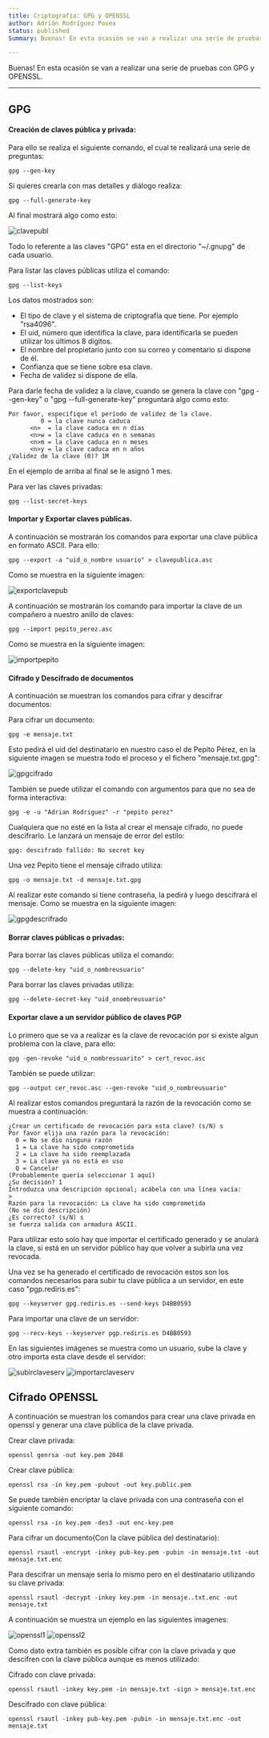 ```yaml
---
title: Criptografía: GPG y OPENSSL
author: Adrián Rodríguez Povea
status: published
Summary: Buenas! En esta ocasión se van a realizar una serie de pruebas con GPG y OPENSSL.

---
```


Buenas! En esta ocasión se van a realizar una serie de pruebas con GPG y OPENSSL.

***

## GPG

#### Creación de claves pública y privada:

Para ello se realiza el siguiente comando, el cual te realizará una serie de preguntas:
```
gpg --gen-key
```

Si quieres crearla con mas detalles y diálogo realiza:
```
gpg --full-generate-key
```

Al final mostrará algo como esto:

![clavepubl]({static}/images/Criptografía/clavepublicaadri.png) 

Todo lo referente a las claves "GPG" esta en el directorio "~/.gnupg" de cada usuario.

Para listar las claves públicas utiliza el comando:
```
gpg --list-keys
``` 
Los datos mostrados son:

* El tipo de clave y el sistema de criptografía que tiene. Por ejemplo "rsa4096".
* El uid, número que identifica la clave, para identificarla se pueden utilizar los últimos 8 dígitos.
* El nombre del propietario junto con su correo y comentario si dispone de él.
* Confianza que se tiene sobre esa clave.
* Fecha de validez si dispone de ella.

Para darle fecha de validez a la clave, cuando se genera la clave con "gpg --gen-key" o "gpg --full-generate-key" preguntará algo como esto:

```console
Por favor, especifique el período de validez de la clave.
         0 = la clave nunca caduca
      <n>  = la clave caduca en n días
      <n>w = la clave caduca en n semanas
      <n>m = la clave caduca en n meses
      <n>y = la clave caduca en n años
¿Validez de la clave (0)? 1M
```
En el ejemplo de arriba al final se le asignó 1 mes.

Para ver las claves privadas:
```
gpg --list-secret-keys
```

#### Importar y Exportar claves públicas.

A continuación se mostrarán los comandos para exportar una clave pública en formato ASCII. Para ello:

```
gpg --export -a "uid_o_nombre usuario" > clavepublica.asc
```

Como se muestra en la siguiente imagen:

![exportclavepub]({static}/images/Criptografía/expportarclavepub.png) 

A continuación se mostrarán los comando para importar la clave de un compañero a nuestro anillo de claves:

```
gpg --import pepito_perez.asc
```

Como se muestra en la siguiente imagen:

![importpepito]({static}/images/Criptografía/importpepito.png) 

#### Cifrado y Descifrado de documentos

A continuación se muestran los comandos para cifrar y descifrar documentos:

Para cifrar un documento:
```
gpg -e mensaje.txt
```
Esto pedirá el uid del destinatario en nuestro caso el de Pepito Pérez, en la siguiente imagen se muestra todo el proceso y el fichero "mensaje.txt.gpg":

![gpgcifrado]({static}/images/Criptografía/gpgcifrado.png) 

También se puede utilizar el comando con argumentos para que no sea de forma interactiva:

```
gpg -e -u "Adrian Rodriguez" -r "pepito perez"
```

Cualquiera que no esté en la lista al crear el mensaje cifrado, no puede descifrarlo. Le lanzará un mensaje de error del estilo:
```
gpg: descifrado fallido: No secret key
```
Una vez Pepito tiene el mensaje cifrado utiliza:

```
gpg -o mensaje.txt -d mensaje.txt.gpg 
```

Al realizar este comando si tiene contraseña, la pedirá y luego descifrará el mensaje. Como se muestra en la siguiente imagen:

![gpgdescrifrado]({static}/images/Criptografía/decryptmens.png)

#### Borrar claves públicas o privadas:

Para borrar las claves públicas utiliza el comando:

```
gpg --delete-key "uid_o_nombreusuario"
```

Para borrar las claves privadas utiliza:

```
gpg --delete-secret-key "uid_onombreusuario"
```

#### Exportar clave a un servidor público de claves PGP

Lo primero que se va a realizar es la clave de revocación por si existe algun problema con la clave, para ello:

```
gpg -gen-revoke "uid_o_nombreusuarito" > cert_revoc.asc
```
También se puede utilizar:
```
gpg --output cer_revoc.asc --gen-revoke "uid_o_nombreusuario"
```
Al realizar estos comandos preguntará la razón de la revocación como se muestra a continuación:
```
¿Crear un certificado de revocación para esta clave? (s/N) s
Por favor elija una razón para la revocación:
  0 = No se dio ninguna razón
  1 = La clave ha sido comprometida
  2 = La clave ha sido reemplazada
  3 = La clave ya no está en uso
  Q = Cancelar
(Probablemente quería seleccionar 1 aquí)
¿Su decisión? 1
Introduzca una descripción opcional; acábela con una línea vacía:
> 
Razón para la revocación: La clave ha sido comprometida
(No se dió descripción)
¿Es correcto? (s/N) s
se fuerza salida con armadura ASCII.
```

Para utilizar esto solo hay que importar el certificado generado y se anulará la clave, si está en un servidor público hay que volver a subirla una vez revocada.

Una vez se ha generado el certificado de revocación estos son los comandos necesarios para subir tu clave pública a un servidor, en este caso "pgp.rediris.es":

```
gpg --keyserver gpg.rediris.es --send-keys D4BB0593 
```

Para importar una clave de un servidor:

```
gpg --recv-keys --keyserver pgp.rediris.es D4BB0593
```

En las siguientes imágenes se muestra como un usuario, sube la clave y otro importa esta clave desde el servidor:

![subirclaveserv]({static}/images/Criptografía/subirclave.png)
![importarclaveserv]({static}/images/Criptografía/importarclave.png)

## Cifrado OPENSSL

A continuación se muestran los comandos para crear una clave privada en openssl y generar una clave pública de la clave privada.

Crear clave privada:
```
openssl genrsa -out key.pem 2048
```

Crear clave pública:

```
openssl rsa -in key.pem -pubout -out key.public.pem
```

Se puede también encriptar la clave privada con una contraseña con el siguiente comando:

```
openssl rsa -in key.pem -des3 -out enc-key.pem
```

Para cifrar un documento(Con la clave pública del destinatario):

```
openssl rsautl -encrypt -inkey pub-key.pem -pubin -in mensaje.txt -out mensaje.txt.enc
```

Para descifrar un mensaje sería lo mismo pero en el destinatario utilizando su clave privada:

```
openssl rsautl -decrypt -inkey key.pem -in mensaje..txt.enc -out mensaje.txt
```

A continuación se muestra un ejemplo en las siguientes imagenes:


![openssl1]({static}/images/Criptografía/openssl1.png)
![openssl2]({static}/images/Criptografía/openssl2.png)

Como dato extra también es posible cifrar con la clave privada y que descifren con la clave pública aunque es menos utilizado:

Cifrado con clave privada:

```
openssl rsautl -inkey key.pem -in mensaje.txt -sign > mensaje.txt.enc
```

Descifrado con clave pública:

```
openssl rsautl -inkey pub-key.pem -pubin -in mensaje.txt.enc -out mensaje.txt
```